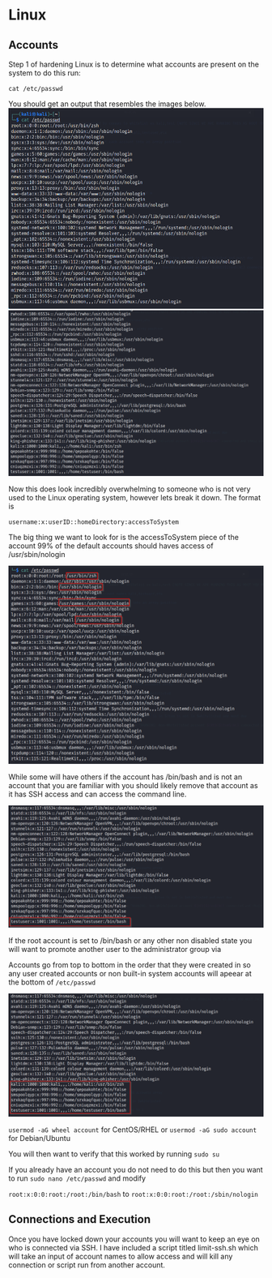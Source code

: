 # Linux

## Accounts

Step 1 of hardening Linux is to determine what accounts are present on the system to do this run:

```
cat /etc/passwd
```

You should get an output that resembles the images below.
![](/assets/Linux/etcpasswd_output.png)
![](/assets/Linux/etcpasswd_output1.png)

Now this does look incredibly overwhelming to someone who is not very used to the Linux operating system, however lets break it down. The format is

```
username:x:userID::homeDirectory:accessToSystem
```
The big thing we want to look for is the accessToSystem piece of the account 99% of the default accounts should haves access of /usr/sbin/nologin 

![](/assets/Linux/nologon.png)

While some will have others if the account has /bin/bash and is not an account that you are familiar with you should likely remove that account as it has SSH access and can access the command line.

![](/assets/Linux/redflag.png)

If the root account is set to /bin/bash or any other non disabled state you will want to promote another user to the administrator group via

Accounts go from top to bottom in the order that they were created in so any user created accounts or non built-in system accounts will apeear at the bottom of ```/etc/passwd```

![](/assets/Linux/nonsystemaccounts.png)

```usermod -aG wheel account```    for CentOS/RHEL
or
```usermod -aG sudo account```    for Debian/Ubuntu

You will then want to verify that this worked by running ```sudo su```

If you already have an account you do not need to do this but then you want to run ```sudo nano /etc/passwd```
and modify 

```root:x:0:0:root:/root:/bin/bash```
to
```root:x:0:0:root:/root:/sbin/nologin```

## Connections and Execution

Once you have locked down your accounts you will want to keep an eye on who is connected via SSH. I have included a script titled limit-ssh.sh which will take an input of account names to allow access and will kill any connection or script run from another account.
